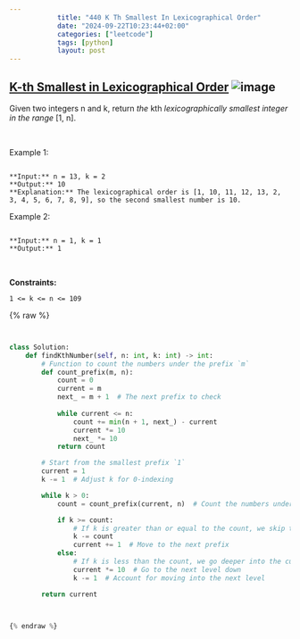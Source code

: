 ```yaml
---
            title: "440 K Th Smallest In Lexicographical Order"
            date: "2024-09-22T10:23:44+02:00"
            categories: ["leetcode"]
            tags: [python]
            layout: post
---
```

            
## [K-th Smallest in Lexicographical Order](https://leetcode.com/problems/k-th-smallest-in-lexicographical-order) ![image](https://img.shields.io/badge/Difficulty-Hard-red)

Given two integers n and k, return *the* kth *lexicographically smallest integer in the range* [1, n].

 

Example 1:

```

**Input:** n = 13, k = 2
**Output:** 10
**Explanation:** The lexicographical order is [1, 10, 11, 12, 13, 2, 3, 4, 5, 6, 7, 8, 9], so the second smallest number is 10.

```

Example 2:

```

**Input:** n = 1, k = 1
**Output:** 1

```

 

**Constraints:**

	1 <= k <= n <= 109

{% raw %}


````python


class Solution:
    def findKthNumber(self, n: int, k: int) -> int:
        # Function to count the numbers under the prefix `m`
        def count_prefix(m, n):
            count = 0
            current = m
            next_ = m + 1  # The next prefix to check
            
            while current <= n:
                count += min(n + 1, next_) - current
                current *= 10
                next_ *= 10
            return count

        # Start from the smallest prefix `1`
        current = 1
        k -= 1  # Adjust k for 0-indexing

        while k > 0:
            count = count_prefix(current, n)  # Count the numbers under `current` prefix

            if k >= count:
                # If k is greater than or equal to the count, we skip this prefix
                k -= count
                current += 1  # Move to the next prefix
            else:
                # If k is less than the count, we go deeper into the current prefix
                current *= 10  # Go to the next level down
                k -= 1  # Account for moving into the next level

        return current



{% endraw %}
